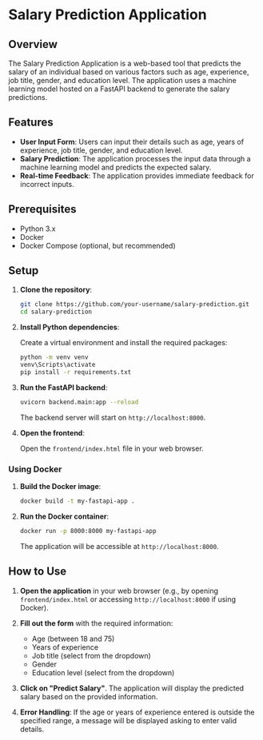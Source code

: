 # Salary Prediction Application

## Overview

The Salary Prediction Application is a web-based tool that predicts the salary of an individual based on various factors such as age, experience, job title, gender, and education level. The application uses a machine learning model hosted on a FastAPI backend to generate the salary predictions.

## Features

- **User Input Form**: Users can input their details such as age, years of experience, job title, gender, and education level.
- **Salary Prediction**: The application processes the input data through a machine learning model and predicts the expected salary.
- **Real-time Feedback**: The application provides immediate feedback for incorrect inputs.

## Prerequisites

- Python 3.x
- Docker
- Docker Compose (optional, but recommended)

## Setup

1. **Clone the repository**:

    ```bash
    git clone https://github.com/your-username/salary-prediction.git
    cd salary-prediction
    ```

2. **Install Python dependencies**:

    Create a virtual environment and install the required packages:

    ```bash
    python -m venv venv
    venv\Scripts\activate
    pip install -r requirements.txt
    ```

3. **Run the FastAPI backend**:

    ```bash
    uvicorn backend.main:app --reload
    ```

    The backend server will start on `http://localhost:8000`.

4. **Open the frontend**:

    Open the `frontend/index.html` file in your web browser.

### Using Docker

1. **Build the Docker image**:

    ```bash
    docker build -t my-fastapi-app .
    ```

2. **Run the Docker container**:

    ```bash
    docker run -p 8000:8000 my-fastapi-app
    ```

    The application will be accessible at `http://localhost:8000`.

## How to Use

1. **Open the application** in your web browser (e.g., by opening `frontend/index.html` or accessing `http://localhost:8000` if using Docker).

2. **Fill out the form** with the required information:
    - Age (between 18 and 75)
    - Years of experience
    - Job title (select from the dropdown)
    - Gender
    - Education level (select from the dropdown)

3. **Click on "Predict Salary"**. The application will display the predicted salary based on the provided information.

4. **Error Handling**: If the age or years of experience entered is outside the specified range, a message will be displayed asking to enter valid details.

